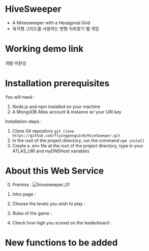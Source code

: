 # HiveSweeper
- A Minesweeper with a Hexagonal Grid
- 육각형 그리드를 사용하는 변형 지뢰찾기 웹 게임

# Working demo link 

 개발 미완성
 
# Installation prerequisites 
You will need : 
  1. Node.js and npm installed on your machine
  2. A MongoDB Atlas account & instance  w/ your URI key
 
 Installation steps : 
  1. Clone Git repository  `git clone https://github.com/flyingpenguin0/HiveSweeper.git`
  2. In the root of the project directory, run the command  `npm install`
  3. Create a .env file at the root of the project directory, type in your ATLAS_URI and myDNSHost variables
  
  
# About this Web Service
0. Premise : 
  ![hivesweeper_01](https://user-images.githubusercontent.com/91243754/148010446-d829d579-ddb2-4cac-a842-43b253bd3e2e.gif)

1. Intro page : 

2. Choose the levels you wish to play : 

3. Rules of the game : 

4. Check how high you scored on the leaderboard : 

# New functions to be added
